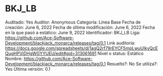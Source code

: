 # BKJ_LB

Auditado: Yes
Auditor: Anonymous
Categoría: Línea Base
Fecha de creación: June 6, 2022
Fecha de última modificación: June 6, 2022
Fecha en la que pasó a estático: June 9, 2022
Identificador: BKJ_LB
Liga: https://github.com/Ace-Software-Development/blackjack_monarca/releases/tag/0.1
Link auditoría: https://docs.google.com/spreadsheets/d/1agQ2rf79rEYCF5mpLwuUIkyQcEQugHPViDHgWGYYUEU/edit#gid=313061691
Nivel o status: Estático
Nombre: https://github.com/Ace-Software-Development/blackjack_monarca/releases/tag/0.1
Resuelto?: No
Se utiliza?: Yes
Última versión: 0.1